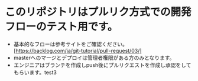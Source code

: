 # このリポジトリはプルリク方式での開発フローのテスト用です。
- 基本的なフローは参考サイトをご確認ください。[https://backlog.com/ja/git-tutorial/pull-request/03/]
- masterへのマージとデプロイは管理者権限がある方のみとなります。
- エンジニアはブランチを作成しpush後にプルリクエストを作成し承認をしてもらいます。test3
